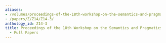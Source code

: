 ```yaml
---
aliases:
- /volumes/proceedings-of-the-18th-workshop-on-the-semantics-and-pragmatics-of-dialogue-full-papers/
- /papers/Z/Z14/Z14-3/
anthology_id: Z14-3
title: Proceedings of the 18th Workshop on the Semantics and Pragmatics of Dialogue
  - Full Papers
---
```

